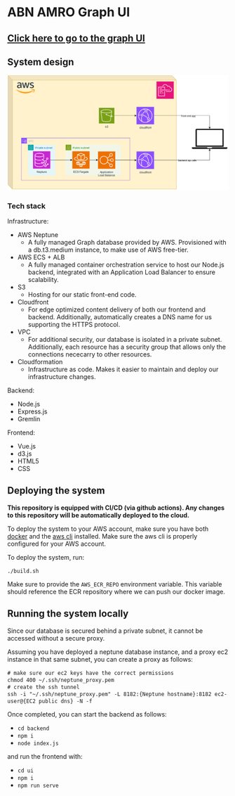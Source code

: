 # ABN AMRO Graph UI
## [<ins>Click here to go to the graph UI</ins>](https://dh6w98htdyw4.cloudfront.net/)


## System design
![system diagram](docs/architecture.drawio.svg)  

### Tech stack
Infrastructure:
- AWS Neptune
  - A fully managed Graph database provided by AWS. Provisioned with a db.t3.medium instance, to make use of AWS free-tier.
- AWS ECS + ALB
  - A fully managed container orchestration service to host our Node.js backend, integrated with an Application Load Balancer to ensure scalability.
- S3
  - Hosting for our static front-end code.
- Cloudfront
  - For edge optimized content delivery of both our frontend and backend. Additionally, automatically creates a DNS name for us supporting the HTTPS protocol.
- VPC
  - For additional security, our database is isolated in a private subnet. Additionally, each resource has a security group that allows only the connections nececarry to other resources.
- Cloudformation
  - Infrastructure as code. Makes it easier to maintain and deploy our infrastructure changes.

Backend:
- Node.js
- Express.js
- Gremlin

Frontend:
- Vue.js
- d3.js
- HTML5
- CSS

## Deploying the system
**This repository is equipped with CI/CD (via github actions). Any changes to this repository will be automatically deployed to the cloud.**

To deploy the system to your AWS account, make sure you have both [docker](https://docs.docker.com/engine/install/) and the [aws cli](https://docs.aws.amazon.com/cli/latest/userguide/getting-started-install.html) installed.
Make sure the aws cli is properly configured for your AWS account.

To deploy the system, run:
```
./build.sh
```

Make sure to provide the `AWS_ECR_REPO` environment variable.
This variable should reference the ECR repository where we can push our docker image.

## Running the system locally
Since our database is secured behind a private subnet, it cannot be accessed without a secure proxy.

Assuming you have deployed a neptune database instance, and a proxy ec2 instance in that same subnet, you can create a proxy as follows:
```
# make sure our ec2 keys have the correct permissions
chmod 400 ~/.ssh/neptune_proxy.pem
# create the ssh tunnel
ssh -i "~/.ssh/neptune_proxy.pem" -L 8182:{Neptune hostname}:8182 ec2-user@{EC2 public dns} -N -f
```

Once completed, you can start the backend as follows:
- `cd backend`
- `npm i`
- `node index.js`

and run the frontend with:
- `cd ui`
- `npm i`
- `npm run serve`